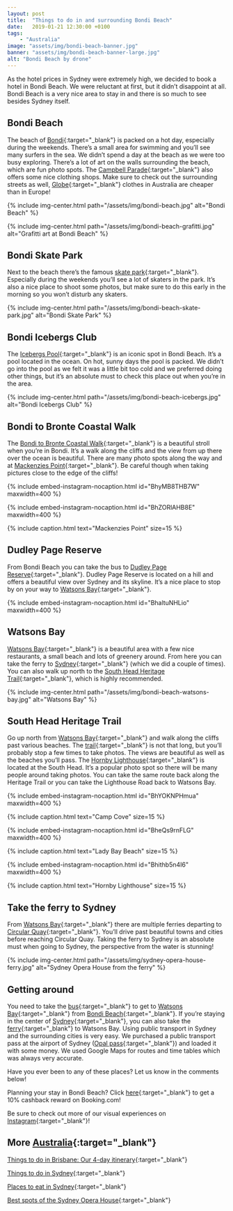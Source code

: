```yaml
---
layout: post
title:  "Things to do in and surrounding Bondi Beach"
date:   2019-01-21 12:30:00 +0100
tags:
    - "Australia"
image: "assets/img/bondi-beach-banner.jpg"
banner: "assets/img/bondi-beach-banner-large.jpg"
alt: "Bondi Beach by drone"
---
```


As the hotel prices in Sydney were extremely high, we decided to book a hotel in Bondi Beach. We were reluctant at first, but it didn’t disappoint at all. Bondi Beach is a very nice area to stay in and there is so much to see besides Sydney itself. 

## Bondi Beach

The beach of [Bondi][bondi beach]{:target="_blank"} is packed on a hot day, especially during the weekends. There’s a small area for swimming and you’ll see many surfers in the sea. We didn’t spend a day at the beach as we were too busy exploring. There’s a lot of art on the walls surrounding the beach, which are fun photo spots.  The [Campbell Parade][campbell parade]{:target="_blank"} also offers some nice clothing shops. Make sure to check out the surrounding streets as well, [Globe][globe store]{:target="_blank"} clothes in Australia are cheaper than in Europe! 

{% include img-center.html path="/assets/img/bondi-beach.jpg" alt="Bondi Beach" %}

{% include img-center.html path="/assets/img/bondi-beach-grafitti.jpg" alt="Grafitti art at Bondi Beach" %}

## Bondi Skate Park

Next to the beach there’s the famous [skate park][skate park]{:target="_blank"}. Especially during the weekends you’ll see a lot of skaters in the park. It’s also a nice place to shoot some photos, but make sure to do this early in the morning so you won’t disturb any skaters. 

{% include img-center.html path="/assets/img/bondi-beach-skate-park.jpg" alt="Bondi Skate Park" %}

## Bondi Icebergs Club

The [Icebergs Pool][icebergs pool]{:target="_blank"} is an iconic spot in Bondi Beach. It’s a pool located in the ocean. On hot, sunny days the pool is packed. We didn’t go into the pool as we felt it was a little bit too cold and we preferred doing other things, but it’s an absolute must to check this place out when you’re in the area. 

{% include img-center.html path="/assets/img/bondi-beach-icebergs.jpg" alt="Bondi Icebergs Club" %}

## Bondi to Bronte Coastal Walk

The [Bondi to Bronte Coastal Walk][bondi to bronte]{:target="_blank"} is a beautiful stroll when you’re in Bondi. It’s a walk along the cliffs and the view from up there over the ocean is beautiful. There are many photo spots along the way and at [Mackenzies Point][mackenzies point]{:target="_blank"}. Be careful though when taking pictures close to the edge of the cliffs! 

{% include embed-instagram-nocaption.html id="BhyMB8THB7W" maxwidth=400 %}

{% include embed-instagram-nocaption.html id="BhZORlAHB8E" maxwidth=400 %}

{% include caption.html text="Mackenzies Point" size=15 %}

## Dudley Page Reserve

From Bondi Beach you can take the bus to [Dudley Page Reserve][dudley page reserve]{:target="_blank"}. Dudley Page Reserve is located on a hill and offers a beautiful view over Sydney and its skyline. It’s a nice place to stop by on your way to [Watsons Bay][watsons bay]{:target="_blank"}.

{% include embed-instagram-nocaption.html id="BhaltuNHLio" maxwidth=400 %}

## Watsons Bay

[Watsons Bay][watsons bay]{:target="_blank"} is a beautiful area with a few nice restaurants, a small beach and lots of greenery around. From here you can take the ferry to [Sydney][sydney]{:target="_blank"} (which we did a couple of times). You can also walk up north to the [South Head Heritage Trail][south head heritage trail]{:target="_blank"}, which is highly recommended. 

{% include img-center.html path="/assets/img/bondi-beach-watsons-bay.jpg" alt="Watsons Bay" %}

## South Head Heritage Trail

Go up north from [Watsons Bay][watsons bay]{:target="_blank"} and walk along the cliffs past various beaches. The [trail][south head heritage trail]{:target="_blank"} is not that long, but you’ll probably stop a few times to take photos. The views are beautiful as well as the beaches you’ll pass. The [Hornby Lighthouse][hornby lighthouse]{:target="_blank"} is located at the South Head. It’s a popular photo spot so there will be many people around taking photos. You can take the same route back along the Heritage Trail or you can take the Lighthouse Road back to Watsons Bay.

{% include embed-instagram-nocaption.html id="BhYOKNPHmua" maxwidth=400 %}

{% include caption.html text="Camp Cove" size=15 %}

{% include embed-instagram-nocaption.html id="BheQs9rnFLG" maxwidth=400 %}

{% include caption.html text="Lady Bay Beach" size=15 %}

{% include embed-instagram-nocaption.html id="Bhithb5n4I6" maxwidth=400 %}

{% include caption.html text="Hornby Lighthouse" size=15 %}


## Take the ferry to Sydney

From [Watsons Bay][watsons bay]{:target="_blank"} there are multiple ferries departing to [Circular Quay][circular quay]{:target="_blank"}. You’ll drive past beautiful towns and cities before reaching Circular Quay. Taking the ferry to Sydney is an absolute must when going to Sydney, the perspective from the water is stunning!

{% include img-center.html path="/assets/img/sydney-opera-house-ferry.jpg" alt="Sydney Opera House from the ferry" %}

## Getting around

You need to take the [bus][bus]{:target="_blank"} to get to [Watsons Bay][watsons bay]{:target="_blank"} from [Bondi Beach][bondi beach]{:target="_blank"}. If you’re staying in the center of [Sydney][sydney]{:target="_blank"}, you can also take the [ferry][ferry]{:target="_blank"} to Watsons Bay. Using public transport in Sydney and the surrounding cities is very easy. We purchased a public transport pass at the airport of Sydney ([Opal pass][opal pass]{:target="_blank"}) and loaded it with some money. We used Google Maps for routes and time tables which was always very accurate. 

Have you ever been to any of these places? Let us know in the comments below!

Planning your stay in Bondi Beach? Click [here][booking.com]{:target="_blank"} to get a 10% cashback reward on Booking.com! 

Be sure to check out more of our visual experiences on [Instagram][instagram]{:target="_blank"}!

## More [Australia][australia]{:target="_blank"}

[Things to do in Brisbane: Our 4-day itinerary][brisbane itinerary]{:target="_blank"}

[Things to do in Sydney][sydney itinerary]{:target="_blank"}

[Places to eat in Sydney][sydney eat]{:target="_blank"}

[Best spots of the Sydney Opera House][photo spots opera house]{:target="_blank"}

[instagram]: https://instagram.com/kipamojo 
[booking.com]: https://www.booking.com/s/35_6/joshsn24

[australia]: https://kipamojo.world/tags.html#australia
[brisbane itinerary]: https://kipamojo.world/2018/11/05/Things-to-do-in-Brisbane-Our-4-days-itinerary.html 
[sydney itinerary]: https://kipamojo.world/2018/11/18/Things-to-do-in-Sydney.html
[sydney eat]: https://kipamojo.world/2018/11/26/Places-to-eat-in-Sydney.html
[photo spots opera house]: https://kipamojo.world/2019/01/15/Best-photo-spots-of-the-Sydney-Opera-House.html

[bondi beach]: https://goo.gl/maps/Be6SmYMdNMB2
[campbell parade]: https://goo.gl/maps/FdVD2QfQzh22
[globe store]: https://goo.gl/maps/EZ51Vi4e7422
[skate park]: https://goo.gl/maps/uPauA9ci9ML2
[icebergs pool]: https://goo.gl/maps/KcXahwBzUvt
[bondi to bronte]: https://goo.gl/maps/cCKZpNcMKtm
[mackenzies point]: https://goo.gl/maps/3ZGB3PU2KDJ2
[dudley page reserve]: https://goo.gl/maps/CyGZnTCcdSB2
[watsons bay]: https://goo.gl/maps/mTeMZnaxkfM2
[sydney]: https://goo.gl/maps/dGZ6Wpfveds
[south head heritage trail]: https://goo.gl/maps/cbB87ftgwuN2
[hornby lighthouse]: https://goo.gl/maps/AqnXTHm9yoC2
[circular quay]: https://goo.gl/maps/7Nz2sbZMuLv
[bus]: https://goo.gl/maps/sYWLrdoFB692
[ferry]: https://goo.gl/maps/3tXiCWNjBXz
[opal pass]: https://transportnsw.info/tickets-opal/opal/opal-for-visitors
